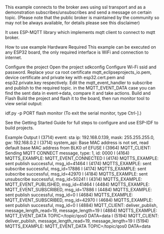 This example connects to the broker aws using ssl transport and as a demonstration subscribes/unsubscribes and send a message on certain topic. (Please note that the public broker is maintained by the community so may not be always available, for details please see this disclaimer)

It uses ESP-MQTT library which implements mqtt client to connect to mqtt broker.

How to use example
Hardware Required
This example can be executed on any ESP32 board, the only required interface is WiFi and connection to internet.

Configure the project
Open the project sdkconfig
Configure Wi-Fi ssid and password.
Replace your ca root certificate mqtt_eclipseprojects_io.pem, device certificate and private key with esp32.cert.pem and esp32.private.key respectively.
Edit the mqtt_event_handler to subscribe and publish to the required topic.
in the MQTT_EVENT_DATA case you can find the sent data in event->data, compare it and take actions.
Build and Flash
Build the project and flash it to the board, then run monitor tool to view serial output:

idf.py -p PORT flash monitor
(To exit the serial monitor, type Ctrl-].)

See the Getting Started Guide for full steps to configure and use ESP-IDF to build projects.

Example Output
I (3714) event: sta ip: 192.168.0.139, mask: 255.255.255.0, gw: 192.168.0.2
I (3714) system_api: Base MAC address is not set, read default base MAC address from BLK0 of EFUSE
I (3964) MQTT_CLIENT: Sending MQTT CONNECT message, type: 1, id: 0000
I (4164) MQTTS_EXAMPLE: MQTT_EVENT_CONNECTED
I (4174) MQTTS_EXAMPLE: sent publish successful, msg_id=41464
I (4174) MQTTS_EXAMPLE: sent subscribe successful, msg_id=17886
I (4174) MQTTS_EXAMPLE: sent subscribe successful, msg_id=42970
I (4184) MQTTS_EXAMPLE: sent unsubscribe successful, msg_id=50241
I (4314) MQTTS_EXAMPLE: MQTT_EVENT_PUBLISHED, msg_id=41464
I (4484) MQTTS_EXAMPLE: MQTT_EVENT_SUBSCRIBED, msg_id=17886
I (4484) MQTTS_EXAMPLE: sent publish successful, msg_id=0
I (4684) MQTTS_EXAMPLE: MQTT_EVENT_SUBSCRIBED, msg_id=42970
I (4684) MQTTS_EXAMPLE: sent publish successful, msg_id=0
I (4884) MQTT_CLIENT: deliver_publish, message_length_read=19, message_length=19
I (4884) MQTTS_EXAMPLE: MQTT_EVENT_DATA
TOPIC=/topic/qos0
DATA=data
I (5194) MQTT_CLIENT: deliver_publish, message_length_read=19, message_length=19
I (5194) MQTTS_EXAMPLE: MQTT_EVENT_DATA
TOPIC=/topic/qos0
DATA=data
